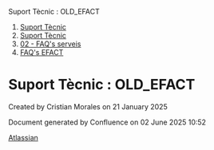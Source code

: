 Suport Tècnic : OLD\_EFACT  

1.  [Suport Tècnic](index.html)
2.  [Suport Tècnic](13893782.html)
3.  [02 - FAQ's serveis](26313393.html)
4.  [FAQ's EFACT](30867754.html)

Suport Tècnic : OLD\_EFACT
==========================

Created by Cristian Morales on 21 January 2025

Document generated by Confluence on 02 June 2025 10:52

[Atlassian](http://www.atlassian.com/)